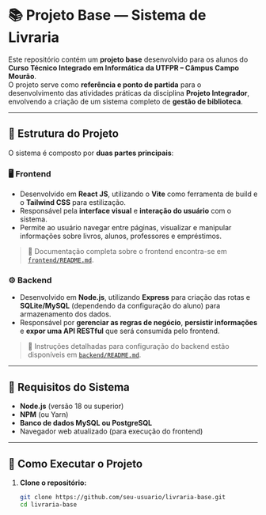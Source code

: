 # 📚 Projeto Base — Sistema de Livraria

Este repositório contém um **projeto base** desenvolvido para os alunos do **Curso Técnico Integrado em Informática da UTFPR – Câmpus Campo Mourão**.  
O projeto serve como **referência e ponto de partida** para o desenvolvimento das atividades práticas da disciplina **Projeto Integrador**, envolvendo a criação de um sistema completo de **gestão de biblioteca**.

---

## 🧩 Estrutura do Projeto

O sistema é composto por **duas partes principais**:

### 🖥️ Frontend
- Desenvolvido em **React JS**, utilizando o **Vite** como ferramenta de build e o **Tailwind CSS** para estilização.
- Responsável pela **interface visual** e **interação do usuário** com o sistema.
- Permite ao usuário navegar entre páginas, visualizar e manipular informações sobre livros, alunos, professores e empréstimos.

> 📄 Documentação completa sobre o frontend encontra-se em [`frontend/README.md`](./frontend/README.md).

### ⚙️ Backend
- Desenvolvido em **Node.js**, utilizando **Express** para criação das rotas e **SQLite/MySQL** (dependendo da configuração do aluno) para armazenamento dos dados.
- Responsável por **gerenciar as regras de negócio**, **persistir informações** e **expor uma API RESTful** que será consumida pelo frontend.

> 📄 Instruções detalhadas para configuração do backend estão disponíveis em [`backend/README.md`](./backend/README.md).

---

## 🧰 Requisitos do Sistema

- **Node.js** (versão 18 ou superior)
- **NPM** (ou Yarn)
- **Banco de dados MySQL ou PostgreSQL**
- Navegador web atualizado (para execução do frontend)

---

## 🚀 Como Executar o Projeto

1. **Clone o repositório:**
   ```bash
   git clone https://github.com/seu-usuario/livraria-base.git
   cd livraria-base
